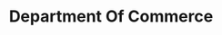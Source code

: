 ---
# This topic lives at
# https://digital.gov/topics/department-of-commerce

slug: "department-of-commerce"

# Topic Title
title: "Department Of Commerce"

# description — keep it short and clear
summary: ""


# Weight
weight: 1

# For more information on managing topics,
# see https://github.com/GSA/digitalgov.gov/wiki
---